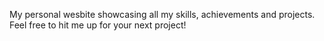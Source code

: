 My personal wesbite showcasing all my skills, achievements and projects. Feel free to hit me up for your next project!
